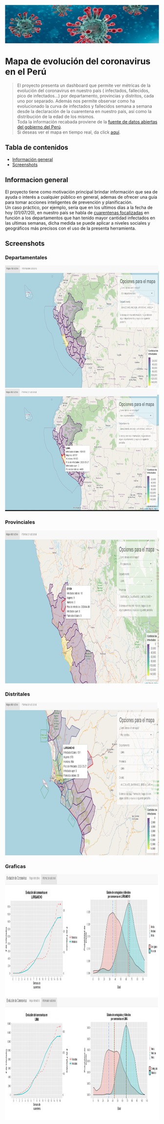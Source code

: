 <img src="./Encabezado/corona.jpg" width="850" height="125">

# Mapa de evolución del coronavirus en el Perú

> El proyecto presenta un dashboard que permite ver métricas de la evolución del coronavirus en nuestro país ( infectados, fallecidos, pico de infectados...)
> por departamento, provincias y distritos, cada uno por separado. Además nos permite observar como ha evolucionado la curva de infectados y fallecidos
> semana a semana desde la declaración de la cuarentena en nuestro país, así como la distribución de la edad de los mismos.</br>
> Toda la información recabada proviene de la [fuente de datos abiertas del gobierno del Perú](https://www.datosabiertos.gob.pe/).</br>
> Si deseas ver el mapa en tiempo real,  da click [aquí](https://lastete0109.shinyapps.io/covid-peru/?_ga=2.219214169.1973962094.1593619610-33371341.1591223441).

## Tabla de contenidos
* [Información general](#info-general)
* [Screenshots](#screenshots)

## Informacion general

El proyecto tiene como motivación principal brindar información que sea de ayuda o interés a cualquier público en general, ademas de ofrecer una guía para tomar acciones inteligentes de prevención y planificación.</br>
 Un caso práctico, por ejemplo, sería que en los ultimos días a la fecha de hoy (01/07/20), en nuestro país se habla de [cuarentenas focalizadas](https://gestion.pe/peru/cuarentena-focalizada-coronavirus-peru-manana-comienza-la-cuarentena-focalizada-asi-sera-la-nueva-convivencia-covid-19-nndc-noticia/) en función a los departamentos que han tenido mayor cantidad infectados en las ultimas semanas, dicha medida se puede aplicar a niveles sociales y geográficos más precisos con el uso de la presenta herramienta.

 ## Screenshots

 ### Departamentales
 <img src="./Ejemplos/depart.PNG" width="900" height="400">
 <img src="./Ejemplos/depart_metricas.png" width="900" height="400">

 ### Provinciales 
 <img src="./Ejemplos/prov_metricas.png" width="900" height="500">

 ### Distritales
 <img src="./Ejemplos/distr_metricas.png" width="900" height="500">
 
 ### Graficas
  <img src="./Ejemplos/graficas.PNG" width="900" height="400">
  <img src="./Ejemplos/distr_metricas2.png" width="900" height="400">
